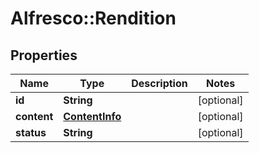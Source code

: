 # Alfresco::Rendition

## Properties
Name | Type | Description | Notes
------------ | ------------- | ------------- | -------------
**id** | **String** |  | [optional] 
**content** | [**ContentInfo**](ContentInfo.md) |  | [optional] 
**status** | **String** |  | [optional] 


